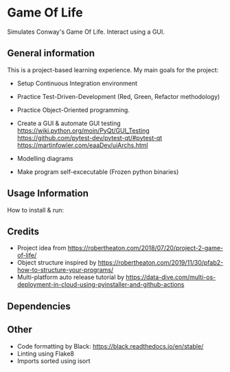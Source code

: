 # Game Of Life

Simulates Conway's Game Of Life. Interact using a GUI.

## General information

This is a project-based learning experience. My main goals for the project:

- Setup Continuous Integration environment

- Practice Test-Driven-Development (Red, Green, Refactor methodology)

- Practice Object-Oriented programming.

- Create a GUI & automate GUI testing
https://wiki.python.org/moin/PyQt/GUI_Testing
https://github.com/pytest-dev/pytest-qt/#pytest-qt
https://martinfowler.com/eaaDev/uiArchs.html
 
 - Modelling diagrams

- Make program self-excecutable (Frozen python binaries)

## Usage Information

How to install & run:

## Credits

- Project idea from https://robertheaton.com/2018/07/20/project-2-game-of-life/ 
- Object structure inspired by https://robertheaton.com/2019/11/30/pfab2-how-to-structure-your-programs/ 
- Multi-platform auto release tutorial by https://data-dive.com/multi-os-deployment-in-cloud-using-pyinstaller-and-github-actions

## Dependencies

## Other

- Code formatting by Black:
https://black.readthedocs.io/en/stable/
- Linting using Flake8
- Imports sorted using isort
